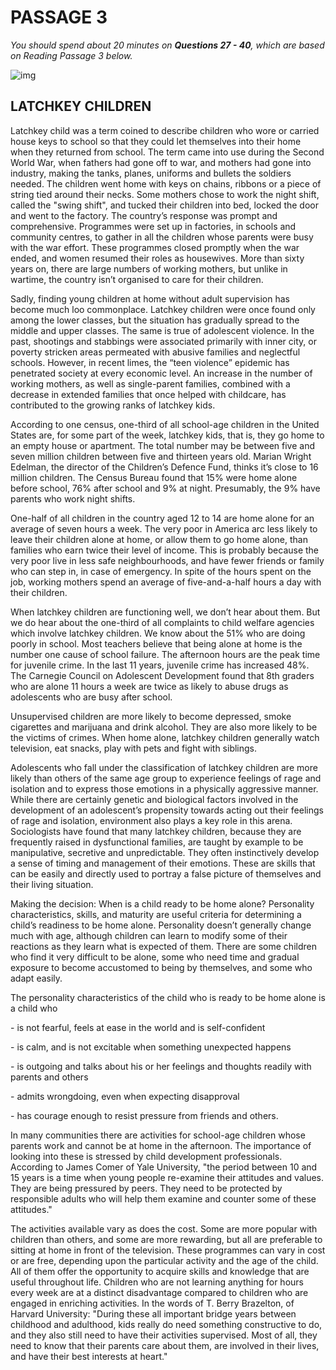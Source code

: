 # PASSAGE 3

*You should spend about 20 minutes on **Questions 27 - 40**, which are based on Reading Passage 3 below.*

![img](https://iotcdn.oss-ap-southeast-1.aliyuncs.com/2020-11/Latchkey%20Children.jpg)

## LATCHKEY CHILDREN

Latchkey child was a term coined to describe children who wore or carried house keys to school so that they could let themselves into their home when they returned from school. The term came into use during the Second World War, when fathers had gone off to war, and mothers had gone into industry, making the tanks, planes, uniforms and bullets the soldiers needed. The children went home with keys on chains, ribbons or a piece of string tied around their necks. Some mothers chose to work the night shift, called the "swing shift", and tucked their children into bed, locked the door and went to the factory. The country’s response was prompt and comprehensive. Programmes were set up in factories, in schools and community centres, to gather in all the children whose parents were busy with the war effort. These programmes closed promptly when the war ended, and women resumed their roles as housewives. More than sixty years on, there are large numbers of working mothers, but unlike in wartime, the country isn’t organised to care for their children.

Sadly, finding young children at home without adult supervision has become much loo commonplace. Latchkey children were once found only among the lower classes, but the situation has gradually spread to the middle and upper classes. The same is true of adolescent violence. In the past, shootings and stabbings were associated primarily with inner city, or poverty stricken areas permeated with abusive families and neglectful schools. However, in recent limes, the “teen violence” epidemic has penetrated society at every economic level. An increase in the number of working mothers, as well as single-parent families, combined with a decrease in extended families that once helped with childcare, has contributed to the growing ranks of latchkey kids.

According to one census, one-third of all school-age children in the United States are, for some part of the week, latchkey kids, that is, they go home to an empty house or apartment. The total number may be between five and seven million children between five and thirteen years old. Marian Wright Edelman, the director of the Children’s Defence Fund, thinks it’s close to 16 million children. The Census Bureau found that 15% were home alone before school, 76% after school and 9% at night. Presumably, the 9% have parents who work night shifts.

One-half of all children in the country aged 12 to 14 are home alone for an average of seven hours a week. The very poor in America arc less likely to leave their children alone at home, or allow them to go home alone, than families who earn twice their level of income. This is probably because the very poor live in less safe neighbourhoods, and have fewer friends or family who can step in, in case of emergency. In spite of the hours spent on the job, working mothers spend an average of five-and-a-half hours a day with their children.

When latchkey children are functioning well, we don’t hear about them. But we do hear about the one-third of all complaints to child welfare agencies which involve latchkey children. We know about the 51% who are doing poorly in school. Most teachers believe that being alone at home is the number one cause of school failure. The afternoon hours are the peak time for juvenile crime. In the last 11 years, juvenile crime has increased 48%. The Carnegie Council on Adolescent Development found that 8th graders who are alone 11 hours a week are twice as likely to abuse drugs as adolescents who are busy after school.

Unsupervised children are more likely to become depressed, smoke cigarettes and marijuana and drink alcohol. They are also more likely to be the victims of crimes. When home alone, latchkey children generally watch television, eat snacks, play with pets and fight with siblings.

Adolescents who fall under the classification of latchkey children are more likely than others of the same age group to experience feelings of rage and isolation and to express those emotions in a physically aggressive manner. While there are certainly genetic and biological factors involved in the development of an adolescent’s propensity towards acting out their feelings of rage and isolation, environment also plays a key role in this arena. Sociologists have found that many latchkey children, because they are frequently raised in dysfunctional families, are taught by example to be manipulative, secretive and unpredictable. They often instinctively develop a sense of timing and management of their emotions. These are skills that can be easily and directly used to portray a false picture of themselves and their living situation.

Making the decision: When is a child ready to be home alone? Personality characteristics, skills, and maturity are useful criteria for determining a child’s readiness to be home alone. Personality doesn’t generally change much with age, although children can learn to modify some of their reactions as they learn what is expected of them. There are some children who find it very difficult to be alone, some who need time and gradual exposure to become accustomed to being by themselves, and some who adapt easily.

The personality characteristics of the child who is ready to be home alone is a child who

\- is not fearful, feels at ease in the world and is self-confident

\- is calm, and is not excitable when something unexpected happens

\- is outgoing and talks about his or her feelings and thoughts readily with parents and others

\- admits wrongdoing, even when expecting disapproval

\- has courage enough to resist pressure from friends and others.

In many communities there are activities for school-age children whose parents work and cannot be at home in the afternoon. The importance of looking into these is stressed by child development professionals. According to James Comer of Yale University, "the period between 10 and 15 years is a time when young people re-examine their attitudes and values. They are being pressured by peers. They need to be protected by responsible adults who will help them examine and counter some of these attitudes."

The activities available vary as does the cost. Some are more popular with children than others, and some are more rewarding, but all are preferable to sitting at home in front of the television. These programmes can vary in cost or are free, depending upon the particular activity and the age of the child. All of them offer the opportunity to acquire skills and knowledge that are useful throughout life. Children who are not learning anything for hours every week are at a distinct disadvantage compared to children who are engaged in enriching activities. In the words of T. Berry Brazelton, of Harvard University: "During these all important bridge years between childhood and adulthood, kids really do need something constructive to do, and they also still need to have their activities supervised. Most of all, they need to know that their parents care about them, are involved in their lives, and have their best interests at heart."